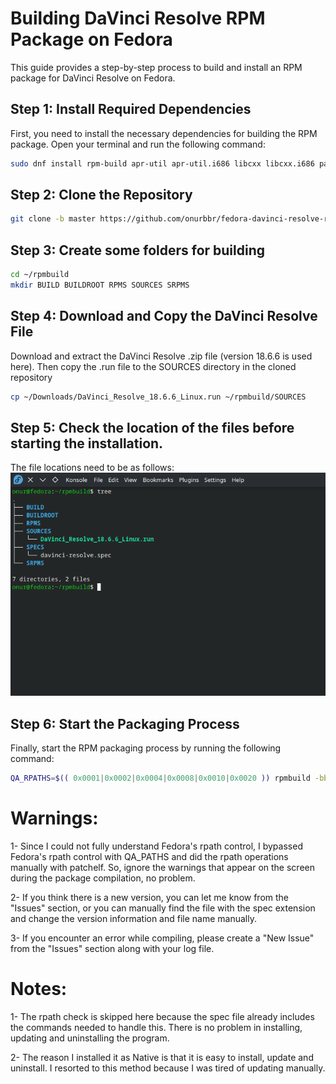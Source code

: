 # Building DaVinci Resolve RPM Package on Fedora

This guide provides a step-by-step process to build and install an RPM package for DaVinci Resolve on Fedora.

## Step 1: Install Required Dependencies

First, you need to install the necessary dependencies for building the RPM package. Open your terminal and run the following command:

```bash
sudo dnf install rpm-build apr-util apr-util.i686 libcxx libcxx.i686 patchelf libxcrypt-compat
```

## Step 2: Clone the Repository
```bash
git clone -b master https://github.com/onurbbr/fedora-davinci-resolve-rpm.git ~/rpmbuild
```

## Step 3: Create some folders for building
```bash
cd ~/rpmbuild
mkdir BUILD BUILDROOT RPMS SOURCES SRPMS
```

## Step 4: Download and Copy the DaVinci Resolve File
Download and extract the DaVinci Resolve .zip file (version 18.6.6 is used here). Then copy the .run file to the SOURCES directory in the cloned repository
```bash
cp ~/Downloads/DaVinci_Resolve_18.6.6_Linux.run ~/rpmbuild/SOURCES
```

## Step 5: Check the location of the files before starting the installation.
The file locations need to be as follows:
![Resim](Screenshot_20240812_153034.png)


## Step 6: Start the Packaging Process
Finally, start the RPM packaging process by running the following command:
```bash
QA_RPATHS=$(( 0x0001|0x0002|0x0004|0x0008|0x0010|0x0020 )) rpmbuild -bb ~/rpmbuild/SPECS/davinci-resolve.spec
```

# Warnings:
1- Since I could not fully understand Fedora's rpath control, I bypassed Fedora's rpath control with QA_PATHS and did the rpath operations manually with patchelf. So, ignore the warnings that appear on the screen during the package compilation, no problem.

2- If you think there is a new version, you can let me know from the "Issues" section, or you can manually find the file with the spec extension and change the version information and file name manually.

3- If you encounter an error while compiling, please create a "New Issue" from the "Issues" section along with your log file.

# Notes:
1- The rpath check is skipped here because the spec file already includes the commands needed to handle this. There is no problem in installing, updating and uninstalling the program.

2- The reason I installed it as Native is that it is easy to install, update and uninstall. I resorted to this method because I was tired of updating manually.


